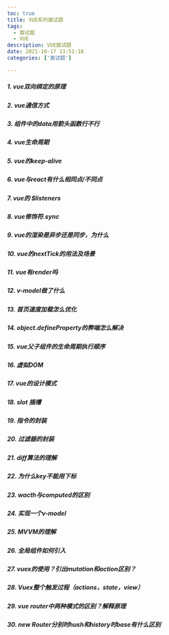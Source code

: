 ```yaml
---
toc: true
title: VUE系列面试题
tags:
  - 面试题
  - VUE
description: VUE面试题
date: 2021-10-17 13:51:18
categories: ['面试题']

---
```


##### 1. vue双向绑定的原理
##### 2. vue通信方式
##### 3. 组件中的data用箭头函数行不行
##### 4. vue生命周期
##### 5. vue的keep-alive
##### 6. vue与react有什么相同点/不同点
##### 7. vue的 $listeners
##### 8. vue修饰符.sync
##### 9. vue的渲染是异步还是同步，为什么
##### 10. vue的nextTick的用法及场景
<!--more-->
##### 11. vue有render吗
##### 12. v-model做了什么
##### 13. 首页速度加载怎么优化
##### 14. object.defineProperty的弊端怎么解决
##### 15. vue父子组件的生命周期执行顺序
##### 16. 虚拟DOM
##### 17. vue的设计模式
##### 18. slot 插槽
##### 19. 指令的封装
##### 20. 过滤器的封装
##### 21. diff算法的理解
##### 22. 为什么key不能用下标
##### 23. wacth与computed的区别
##### 24. 实现一个v-model
##### 25. MVVM的理解
##### 26. 全局组件如何引入
##### 27. vuex的使用？引出mutation和action区别？
##### 28. Vuex整个触发过程（actions，state，view）
##### 29. vue router中两种模式的区别？解释原理
##### 30. new Router分别时hush和history时base有什么区别





